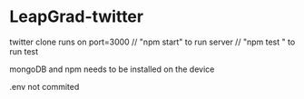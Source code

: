 # LeapGrad-twitter
twitter clone runs on port=3000 //
"npm start" to run server //
"npm test " to run test

mongoDB and npm needs to be installed on the device

.env not commited 
